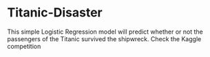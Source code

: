 # Titanic-Disaster
This simple Logistic Regression model will predict whether or not the passengers of the Titanic survived the shipwreck.
Check the Kaggle competition
